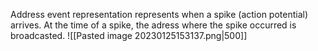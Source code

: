 Address event representation represents when a spike (action potential) arrives. At the time of a spike, the adress where the spike occurred is broadcasted.
![[Pasted image 20230125153137.png|500]]
